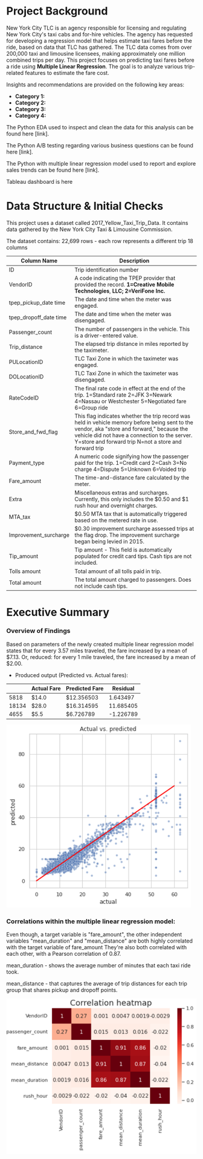 # Project Background

New York City TLC is an agency responsible for licensing and regulating New York City's taxi cabs and for-hire vehicles. The agency has requested for developing a regression model that helps estimate taxi fares before the ride, based on data that TLC has gathered. The TLC data comes from over 200,000 taxi and limousine licensees, making approximately one million combined trips per day. This project focuses on predicting taxi fares before a ride using **Multiple Linear Regression**. The goal is to analyze various trip-related features to estimate the fare cost. 

Insights and recommendations are provided on the following key areas:

- **Category 1:** 
- **Category 2:** 
- **Category 3:** 
- **Category 4:** 

The Python EDA used to inspect and clean the data for this analysis can be found here [link].

The Python A/B testing  regarding various business questions can be found here [link].

The Python with multiple linear regression model used to report and explore sales trends can be found here [link].

Tableau dashboard is here



# Data Structure & Initial Checks

This project uses a dataset called 2017_Yellow_Taxi_Trip_Data. It contains data gathered by the New York City Taxi & Limousine Commission. 

The dataset contains:
22,699 rows - each row represents a different trip
18 columns

  | Column Name            | Description                 |
  |------------------------|---------------------------- |
  | ID                     | Trip identification number  |
  | VendorID               | A code indicating the TPEP provider that provided the record. **1=Creative Mobile Technologies**, **LLC;** **2=VeriFone Inc.**|
  | tpep_pickup_date time  | The date and time when the meter was engaged. |
  | tpep_dropoff_date time | The date and time when the meter was disengaged. |
  | Passenger_count        | The number of passengers in the vehicle. This is a driver-entered value. |
  | Trip_distance          | The elapsed trip distance in miles reported by the taximeter. |
  | PULocationID           | TLC Taxi Zone in which the taximeter was engaged. |
  | DOLocationID           | TLC Taxi Zone in which the taximeter was disengaged. |
  | RateCodeID             | The final rate code in effect at the end of the trip. 1=Standard rate 2=JFK 3=Newark 4=Nassau or Westchester 5=Negotiated fare 6=Group ride |
  | Store_and_fwd_flag     | This flag indicates whether the trip record was held in vehicle memory before being sent to the vendor, aka "store and forward," because the vehicle did not have a connection to the server. Y=store and forward trip N=not a store and forward trip |
  | Payment_type           | A numeric code signifying how the passenger paid for the trip. 1=Credit card 2=Cash 3=No charge 4=Dispute 5=Unknown 6=Voided trip |
  | Fare_amount            | The time-and-distance fare calculated by the meter. |
  | Extra                  | Miscellaneous extras and surcharges. Currently, this only includes the $0.50 and $1 rush hour and overnight charges. |
  | MTA_tax                | $0.50 MTA tax that is automatically triggered based on the metered rate in use. |
  | Improvement_surcharge  | $0.30 improvement surcharge assessed trips at the flag drop. The improvement surcharge began being levied in 2015. |
  | Tip_amount             | Tip amount - This field is automatically populated for credit card tips. Cash tips are not included. |
  | Tolls amount           | Total amount of all tolls paid in trip. |
  | Total amount           | The total amount charged to passengers. Does not include cash tips. |



# Executive Summary

### Overview of Findings

Based on parameters of the newly created multiple linear regression model states that for every 3.57 miles traveled, the fare increased by a mean of $7.13. Or, reduced: for every 1 mile traveled, the fare increased by a mean of $2.00.

- Produced output (Predicted vs. Actual fares):
  
|           | Actual Fare | Predicted Fare | Residual  |
|-----------|-------------|----------------|-----------|
| 5818      | $14.0       | $12.356503     | 1.643497  |
| 18134     | $28.0       | $16.314595     | 11.685405 |
| 4655      | $5.5        | $6.726789      | -1.226789 |

![Actual&Predicted](https://github.com/nourlybeque/New-York-TLC-project/blob/516a672709af9145646477dd8c177ea322c0f527/New%20York%20TLC%20project/visuals_TLC/final_scatterplot_TLC.png)



### Correlations within the multiple linear regression model:

Even though, a target variable is "fare_amount", the other independent variables "mean_duration" and "mean_distance" are both highly correlated with the target variable of fare_amount They're also both correlated with each other, with a Pearson correlation of 0.87.

mean_duration - shows the average number of minutes that each taxi ride took.

mean_distance - that captures the average of trip distances for each trip group that shares pickup and dropoff points.

![correlation heatmap](https://github.com/nourlybeque/New-York-TLC-project/blob/59bd5151af37e190d3d7a11b986dab479f95bad1/New%20York%20TLC%20project/visuals_TLC/correlation_heatmap_TLC.png)
